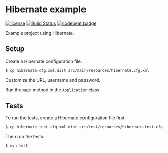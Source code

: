 # Hibernate example

[![license](https://img.shields.io/github/license/mashape/apistatus.svg?maxAge=2592000)]()
[![Build Status](https://travis-ci.org/MontealegreLuis/hibernate-example.svg?branch=master)](https://travis-ci.org/MontealegreLuis/hibernate-example)
[![codebeat badge](https://codebeat.co/badges/df70242a-a3d4-4367-8785-6703e4e243e6)](https://codebeat.co/projects/github-com-montealegreluis-hibernate-example)

Example project using Hibernate.

## Setup

Create a Hibernate configuration file.

```bash
$ cp hibernate.cfg.xml.dist src/main/resources/hibernate.cfg.xml
```

Customize the URL, username and password.

Run the `main` method in the `Application` class.

## Tests

To run the tests, create a Hibernate configuration file first.

```bash
$ cp hibernate.test.cfg.xml.dist src/test/resources/hibernate.test.cfg.xml
```

Then run the tests:

```bash
$ mvn test
```
